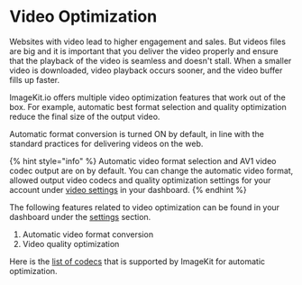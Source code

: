 # Video Optimization

Websites with video lead to higher engagement and sales. But videos files are big and it is important that you deliver the video properly and ensure that the playback of the video is seamless and doesn't stall. When a smaller video is downloaded, video playback occurs sooner, and the video buffer fills up faster.

ImageKit.io offers multiple video optimization features that work out of the box. For example, automatic best format selection and quality optimization reduce the final size of the output video.

Automatic format conversion is turned ON by default, in line with the standard practices for delivering videos on the web.

{% hint style="info" %}
Automatic video format selection and AV1 video codec output are on by default. You can change the automatic video format, allowed output video codecs and quality optimization settings for your account under [video settings](https://imagekit.io/dashboard?redirectTo=settings-videos-optimization) in your dashboard. 
{% endhint %}

The following features related to video optimization can be found in your dashboard under the [settings](https://imagekit.io/dashboard/settings/images) section.

1. Automatic video format conversion
2. Video quality optimization

Here is the [list of codecs](../video-transformation#supported-codecs-for-inputs) that is supported by ImageKit for automatic optimization.